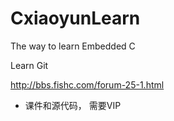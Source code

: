 # CxiaoyunLearn
The way to learn Embedded C

Learn Git


http://bbs.fishc.com/forum-25-1.html
* 课件和源代码， 需要VIP
